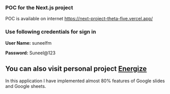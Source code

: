 ### POC for the Next.js project
POC is available on internet https://next-project-theta-five.vercel.app/
### Use following credentials for sign in
**User Name:** suneelfm

**Password:** Suneel@123

## You can also visit personal project [Energize](https://energize-teal.vercel.app/)
In this application I have implemented almost 80% features of Google slides and Google sheets.
